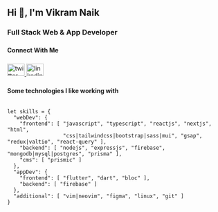 <h2 align="left">Hi 👋, I'm Vikram Naik</h2>

###

<h3 align="left">Full Stack Web & App Developer</h3>

###

<p align="left"></p>

###

<h4 align="left">Connect With Me</h4>

###

<div align="left">
  <a href="https://twitter.com/Vikram_Naik_" target="_blank">
    <img src="https://raw.githubusercontent.com/maurodesouza/profile-readme-generator/master/src/assets/icons/social/twitter/default.svg" width="40" height="28" alt="twitter logo"  />
  </a>
  <a href="https://linkedin.com/in/vikram-naik-36582a29a/" target="_blank">
    <img src="https://raw.githubusercontent.com/maurodesouza/profile-readme-generator/master/src/assets/icons/social/linkedin/default.svg" width="40" height="28" alt="linkedin logo"  />
  </a>
</div>

###

<p align="left"></p>

<h4 align="left">Some technologies I like working with</h4>

```

let skills = {
  "webDev": {
    "frontend": [ "javascript", "typescript", "reactjs", "nextjs", "html",
                  "css|tailwindcss|bootstrap|sass|mui", "gsap", "redux|valtio", "react-query" ],
    "backend": [ "nodejs", "expressjs", "firebase", "mongodb|mysql|postgres", "prisma" ],
    "cms": [ "prismic" ]
  },
  "appDev": {
    "frontend": [ "flutter", "dart", "bloc" ],
    "backend": [ "firebase" ]
  },
  "additional": [ "vim|neovim", "figma", "linux", "git" ]
}

```

###

